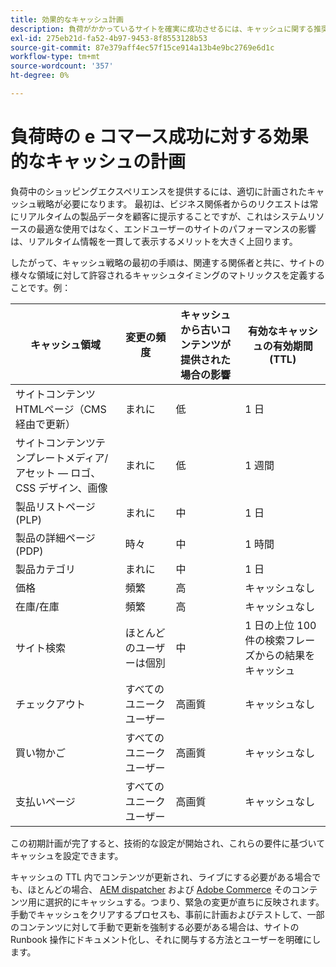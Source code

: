 ```yaml
---
title: 効果的なキャッシュ計画
description: 負荷がかかっているサイトを確実に成功させるには、キャッシュに関する推奨ベンチマークを参照してください。
exl-id: 275eb21d-fa52-4b97-9453-8f8553128b53
source-git-commit: 87e379aff4ec57f15ce914a13b4e9bc2769e6d1c
workflow-type: tm+mt
source-wordcount: '357'
ht-degree: 0%

---
```


# 負荷時の e コマース成功に対する効果的なキャッシュの計画

負荷中のショッピングエクスペリエンスを提供するには、適切に計画されたキャッシュ戦略が必要になります。 最初は、ビジネス関係者からのリクエストは常にリアルタイムの製品データを顧客に提示することですが、これはシステムリソースの最適な使用ではなく、エンドユーザーのサイトのパフォーマンスの影響は、リアルタイム情報を一貫して表示するメリットを大きく上回ります。

したがって、キャッシュ戦略の最初の手順は、関連する関係者と共に、サイトの様々な領域に対して許容されるキャッシュタイミングのマトリックスを定義することです。例：

| キャッシュ領域 | 変更の頻度 | キャッシュから古いコンテンツが提供された場合の影響 | 有効なキャッシュの有効期間 (TTL) |
|---------------------------------------------------------------|--------------------|-------------------------------------------|-----------------------------------------------------|
| サイトコンテンツHTMLページ（CMS 経由で更新） | まれに | 低 | 1 日 |
| サイトコンテンツテンプレートメディア/アセット — ロゴ、CSS デザイン、画像 | まれに | 低 | 1 週間 |
| 製品リストページ (PLP) | まれに | 中 | 1 日 |
| 製品の詳細ページ (PDP) | 時々 | 中 | 1 時間 |
| 製品カテゴリ | まれに | 中 | 1 日 |
| 価格 | 頻繁 | 高 | キャッシュなし |
| 在庫/在庫 | 頻繁 | 高 | キャッシュなし |
| サイト検索 | ほとんどのユーザーは個別 | 中 | 1 日の上位 100 件の検索フレーズからの結果をキャッシュ |
| チェックアウト | すべてのユニークユーザー | 高画質 | キャッシュなし |
| 買い物かご | すべてのユニークユーザー | 高画質 | キャッシュなし |
| 支払いページ | すべてのユニークユーザー | 高画質 | キャッシュなし |

この初期計画が完了すると、技術的な設定が開始され、これらの要件に基づいてキャッシュを設定できます。

キャッシュの TTL 内でコンテンツが更新され、ライブにする必要がある場合でも、ほとんどの場合、 [AEM dispatcher](https://experienceleague.adobe.com/docs/experience-manager-dispatcher/using/configuring/page-invalidate.html?lang=en) および [Adobe Commerce](https://devdocs.magento.com/guides/v2.4/config-guide/cli/config-cli-subcommands-cache.html#config-cli-subcommands-cache-clean) そのコンテンツ用に選択的にキャッシュする。つまり、緊急の変更が直ちに反映されます。 手動でキャッシュをクリアするプロセスも、事前に計画およびテストして、一部のコンテンツに対して手動で更新を強制する必要がある場合は、サイトの Runbook 操作にドキュメント化し、それに関与する方法とユーザーを明確にします。
